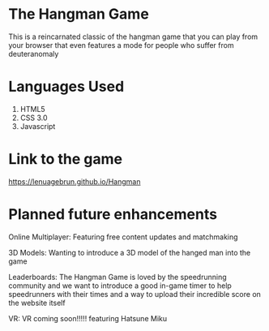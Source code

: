 # The Hangman Game
This is a reincarnated classic of the hangman game that you can play from your browser that even features a mode for people who suffer from deuteranomaly
# Languages Used
1. HTML5
2. CSS 3.0
3. Javascript
# Link to the game
https://lenuagebrun.github.io/Hangman

# Planned future enhancements
Online Multiplayer:
Featuring free content updates and matchmaking

3D Models:
Wanting to introduce a 3D model of the hanged man into the game

Leaderboards:
The Hangman Game is loved by the speedrunning community and we want to introduce a good 
in-game timer to help speedrunners with their times and a way to upload their incredible score on the website itself

VR:
VR coming soon!!!!! featuring Hatsune Miku

